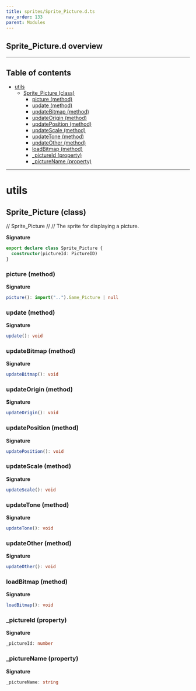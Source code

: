 ```yaml
---
title: sprites/Sprite_Picture.d.ts
nav_order: 133
parent: Modules
---
```


## Sprite_Picture.d overview

---

<h2 class="text-delta">Table of contents</h2>

- [utils](#utils)
  - [Sprite_Picture (class)](#sprite_picture-class)
    - [picture (method)](#picture-method)
    - [update (method)](#update-method)
    - [updateBitmap (method)](#updatebitmap-method)
    - [updateOrigin (method)](#updateorigin-method)
    - [updatePosition (method)](#updateposition-method)
    - [updateScale (method)](#updatescale-method)
    - [updateTone (method)](#updatetone-method)
    - [updateOther (method)](#updateother-method)
    - [loadBitmap (method)](#loadbitmap-method)
    - [\_pictureId (property)](#_pictureid-property)
    - [\_pictureName (property)](#_picturename-property)

---

# utils

## Sprite_Picture (class)

// Sprite_Picture
//
// The sprite for displaying a picture.

**Signature**

```ts
export declare class Sprite_Picture {
  constructor(pictureId: PictureID)
}
```

### picture (method)

**Signature**

```ts
picture(): import("..").Game_Picture | null
```

### update (method)

**Signature**

```ts
update(): void
```

### updateBitmap (method)

**Signature**

```ts
updateBitmap(): void
```

### updateOrigin (method)

**Signature**

```ts
updateOrigin(): void
```

### updatePosition (method)

**Signature**

```ts
updatePosition(): void
```

### updateScale (method)

**Signature**

```ts
updateScale(): void
```

### updateTone (method)

**Signature**

```ts
updateTone(): void
```

### updateOther (method)

**Signature**

```ts
updateOther(): void
```

### loadBitmap (method)

**Signature**

```ts
loadBitmap(): void
```

### \_pictureId (property)

**Signature**

```ts
_pictureId: number
```

### \_pictureName (property)

**Signature**

```ts
_pictureName: string
```

